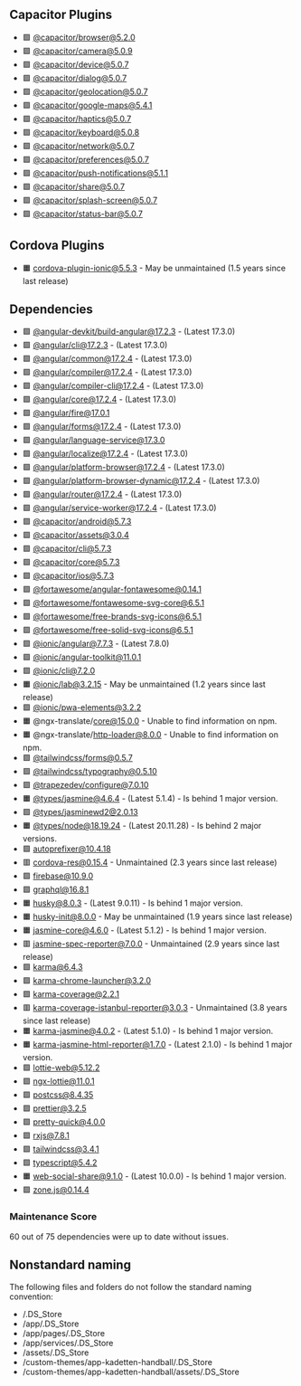 ## Capacitor Plugins

- 🟩 [@capacitor/browser@5.2.0](https://github.com/ionic-team/capacitor-plugins.git)
- 🟩 [@capacitor/camera@5.0.9](https://github.com/ionic-team/capacitor-plugins.git)
- 🟩 [@capacitor/device@5.0.7](https://github.com/ionic-team/capacitor-plugins.git)
- 🟩 [@capacitor/dialog@5.0.7](https://github.com/ionic-team/capacitor-plugins.git)
- 🟩 [@capacitor/geolocation@5.0.7](https://github.com/ionic-team/capacitor-plugins.git)
- 🟩 [@capacitor/google-maps@5.4.1](https://github.com/ionic-team/capacitor-plugins.git)
- 🟩 [@capacitor/haptics@5.0.7](https://github.com/ionic-team/capacitor-plugins.git)
- 🟩 [@capacitor/keyboard@5.0.8](https://github.com/ionic-team/capacitor-plugins.git)
- 🟩 [@capacitor/network@5.0.7](https://github.com/ionic-team/capacitor-plugins.git)
- 🟩 [@capacitor/preferences@5.0.7](https://github.com/ionic-team/capacitor-plugins.git)
- 🟩 [@capacitor/push-notifications@5.1.1](https://github.com/ionic-team/capacitor-plugins.git)
- 🟩 [@capacitor/share@5.0.7](https://github.com/ionic-team/capacitor-plugins.git)
- 🟩 [@capacitor/splash-screen@5.0.7](https://github.com/ionic-team/capacitor-plugins.git)
- 🟩 [@capacitor/status-bar@5.0.7](https://github.com/ionic-team/capacitor-plugins.git)

## Cordova Plugins

- 🟧 [cordova-plugin-ionic@5.5.3](https://github.com/ionic-team/cordova-plugin-ionic.git) - May be unmaintained (1.5 years since last release)

## Dependencies

- 🟩 [@angular-devkit/build-angular@17.2.3](https://github.com/angular/angular-cli.git) - (Latest 17.3.0)
- 🟩 [@angular/cli@17.2.3](https://github.com/angular/angular-cli.git) - (Latest 17.3.0)
- 🟩 [@angular/common@17.2.4](https://github.com/angular/angular.git) - (Latest 17.3.0)
- 🟩 [@angular/compiler@17.2.4](https://github.com/angular/angular.git) - (Latest 17.3.0)
- 🟩 [@angular/compiler-cli@17.2.4](https://github.com/angular/angular.git) - (Latest 17.3.0)
- 🟩 [@angular/core@17.2.4](https://github.com/angular/angular.git) - (Latest 17.3.0)
- 🟩 [@angular/fire@17.0.1](https://github.com/angular/angularfire.git)
- 🟩 [@angular/forms@17.2.4](https://github.com/angular/angular.git) - (Latest 17.3.0)
- 🟩 [@angular/language-service@17.3.0](https://github.com/angular/angular.git)
- 🟩 [@angular/localize@17.2.4](https://github.com/angular/angular.git) - (Latest 17.3.0)
- 🟩 [@angular/platform-browser@17.2.4](https://github.com/angular/angular.git) - (Latest 17.3.0)
- 🟩 [@angular/platform-browser-dynamic@17.2.4](https://github.com/angular/angular.git) - (Latest 17.3.0)
- 🟩 [@angular/router@17.2.4](https://github.com/angular/angular.git) - (Latest 17.3.0)
- 🟩 [@angular/service-worker@17.2.4](https://github.com/angular/angular.git) - (Latest 17.3.0)
- 🟩 [@capacitor/android@5.7.3](https://github.com/ionic-team/capacitor.git)
- 🟩 [@capacitor/assets@3.0.4](https://github.com/ionic-team/capacitor-assets.git)
- 🟩 [@capacitor/cli@5.7.3](https://github.com/ionic-team/capacitor.git)
- 🟩 [@capacitor/core@5.7.3](https://github.com/ionic-team/capacitor.git)
- 🟩 [@capacitor/ios@5.7.3](https://github.com/ionic-team/capacitor.git)
- 🟩 [@fortawesome/angular-fontawesome@0.14.1](https://github.com/FortAwesome/angular-fontawesome.git)
- 🟩 [@fortawesome/fontawesome-svg-core@6.5.1](https://github.com/FortAwesome/Font-Awesome.git)
- 🟩 [@fortawesome/free-brands-svg-icons@6.5.1](https://github.com/FortAwesome/Font-Awesome.git)
- 🟩 [@fortawesome/free-solid-svg-icons@6.5.1](https://github.com/FortAwesome/Font-Awesome.git)
- 🟩 [@ionic/angular@7.7.3](https://github.com/ionic-team/ionic-framework.git) - (Latest 7.8.0)
- 🟩 [@ionic/angular-toolkit@11.0.1](https://github.com/ionic-team/angular-toolkit.git)
- 🟩 [@ionic/cli@7.2.0](https://github.com/ionic-team/ionic-cli.git)
- 🟧 [@ionic/lab@3.2.15](https://github.com/ionic-team/ionic-cli.git) - May be unmaintained (1.2 years since last release)
- 🟩 [@ionic/pwa-elements@3.2.2](https://github.com/ionic-team/ionic-pwa-elements.git)
- 🟧 @ngx-translate/core@15.0.0 - Unable to find information on npm.
- 🟧 @ngx-translate/http-loader@8.0.0 - Unable to find information on npm.
- 🟩 [@tailwindcss/forms@0.5.7](https://github.com/tailwindlabs/tailwindcss-forms.git)
- 🟩 [@tailwindcss/typography@0.5.10](https://github.com/tailwindcss/typography.git)
- 🟩 [@trapezedev/configure@7.0.10](https://github.com/ionic-team/capacitor-configure.git)
- 🟧 [@types/jasmine@4.6.4](https://github.com/DefinitelyTyped/DefinitelyTyped.git) - (Latest 5.1.4) - Is behind 1 major version.
- 🟩 [@types/jasminewd2@2.0.13](https://github.com/DefinitelyTyped/DefinitelyTyped.git)
- 🟧 [@types/node@18.19.24](https://github.com/DefinitelyTyped/DefinitelyTyped.git) - (Latest 20.11.28) - Is behind 2 major versions.
- 🟩 [autoprefixer@10.4.18](https://github.com/postcss/autoprefixer.git)
- 🟥 [cordova-res@0.15.4](https://github.com/ionic-team/cordova-res.git) - Unmaintained (2.3 years since last release)
- 🟩 [firebase@10.9.0](https://github.com/firebase/firebase-js-sdk.git)
- 🟩 [graphql@16.8.1](https://github.com/graphql/graphql-js.git)
- 🟧 [husky@8.0.3](https://github.com/typicode/husky.git) - (Latest 9.0.11) - Is behind 1 major version.
- 🟧 [husky-init@8.0.0](https://github.com/typicode/husky-init.git) - May be unmaintained (1.9 years since last release)
- 🟧 [jasmine-core@4.6.0](https://github.com/jasmine/jasmine.git) - (Latest 5.1.2) - Is behind 1 major version.
- 🟥 [jasmine-spec-reporter@7.0.0](https://github.com/bcaudan/jasmine-spec-reporter.git) - Unmaintained (2.9 years since last release)
- 🟩 [karma@6.4.3](https://github.com/karma-runner/karma.git)
- 🟩 [karma-chrome-launcher@3.2.0](https://github.com/karma-runner/karma-chrome-launcher.git)
- 🟩 [karma-coverage@2.2.1](https://github.com/karma-runner/karma-coverage.git)
- 🟥 [karma-coverage-istanbul-reporter@3.0.3](https://github.com/mattlewis92/karma-coverage-istanbul-reporter.git) - Unmaintained (3.8 years since last release)
- 🟧 [karma-jasmine@4.0.2](https://github.com/karma-runner/karma-jasmine.git) - (Latest 5.1.0) - Is behind 1 major version.
- 🟧 [karma-jasmine-html-reporter@1.7.0](https://github.com/dfederm/karma-jasmine-html-reporter.git) - (Latest 2.1.0) - Is behind 1 major version.
- 🟩 [lottie-web@5.12.2](https://github.com/airbnb/lottie-web.git)
- 🟩 [ngx-lottie@11.0.1](https://github.com/ngx-lottie/ngx-lottie.git)
- 🟩 [postcss@8.4.35](https://github.com/postcss/postcss.git)
- 🟩 [prettier@3.2.5](https://github.com/prettier/prettier.git)
- 🟩 [pretty-quick@4.0.0](https://github.com/prettier/pretty-quick.git)
- 🟩 [rxjs@7.8.1](https://github.com/reactivex/rxjs.git)
- 🟩 [tailwindcss@3.4.1](https://github.com/tailwindlabs/tailwindcss.git)
- 🟩 [typescript@5.4.2](https://github.com/Microsoft/TypeScript.git)
- 🟧 [web-social-share@9.1.0](https://github.com/peterpeterparker/web-social-share.git) - (Latest 10.0.0) - Is behind 1 major version.
- 🟩 [zone.js@0.14.4](https://github.com/angular/angular.git)

### Maintenance Score

60 out of 75 dependencies were up to date without issues.

## Nonstandard naming

The following files and folders do not follow the standard naming convention:

- /.DS_Store
- /app/.DS_Store
- /app/pages/.DS_Store
- /app/services/.DS_Store
- /assets/.DS_Store
- /custom-themes/app-kadetten-handball/.DS_Store
- /custom-themes/app-kadetten-handball/assets/.DS_Store
